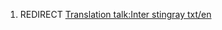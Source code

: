 1.  REDIRECT [Translation talk:Inter stingray
    txt/en](Translation_talk:Inter_stingray_txt/en "wikilink")